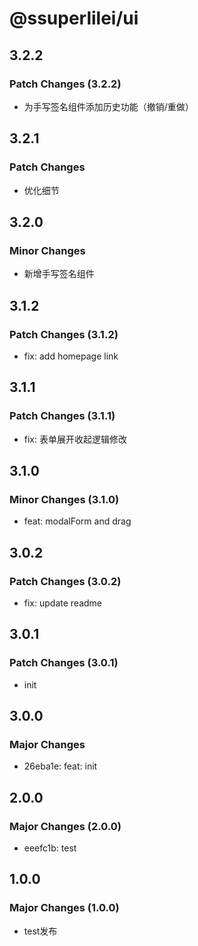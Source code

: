 # @ssuperlilei/ui

## 3.2.2

### Patch Changes (3.2.2)

- 为手写签名组件添加历史功能（撤销/重做）

## 3.2.1

### Patch Changes

- 优化细节

## 3.2.0

### Minor Changes

- 新增手写签名组件

## 3.1.2

### Patch Changes (3.1.2)

- fix: add homepage link

## 3.1.1

### Patch Changes (3.1.1)

- fix: 表单展开收起逻辑修改

## 3.1.0

### Minor Changes (3.1.0)

- feat: modalForm and drag

## 3.0.2

### Patch Changes (3.0.2)

- fix: update readme

## 3.0.1

### Patch Changes (3.0.1)

- init

## 3.0.0

### Major Changes

- 26eba1e: feat: init

## 2.0.0

### Major Changes (2.0.0)

- eeefc1b: test

## 1.0.0

### Major Changes (1.0.0)

- test发布

